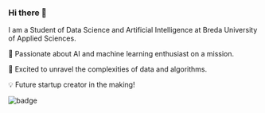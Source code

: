 ### Hi there 👋

I am a Student of Data Science and Artificial Intelligence at Breda University of Applied Sciences.

🚀 Passionate about AI and machine learning enthusiast on a mission.

👀 Excited to unravel the complexities of data and algorithms. 

💡 Future startup creator in the making!

![badge](https://custom-icon-badges.herokuapp.com/badge/ADS&AI-1x-orange.svg?logo=silvermedal) 
